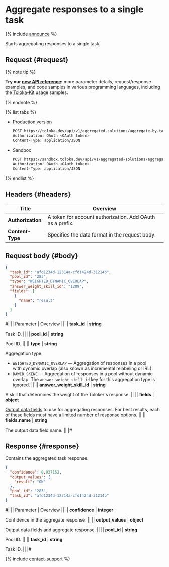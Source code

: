 # Aggregate responses to a single task

{% include [announce](../_includes/announce.md) %}

Starts aggregating responses to a single task.

## Request {#request}

{% note tip %}

**Try our [new API reference](https://toloka.ai/docs/api/api-reference/#post-/aggregated-solutions/aggregate-by-task):** more parameter details, request/response examples, and code samples in various programming languages, including the [Toloka-Kit](../../toloka-kit/index.md) usage samples.

{% endnote %}

{% list tabs %}

- Production version

    ```bash
    POST https://toloka.dev/api/v1/aggregated-solutions/aggregate-by-task
    Authorization: OAuth <OAuth token>
    Content-Type: application/JSON
    ```

- Sandbox

    ```bash
    POST https://sandbox.toloka.dev/api/v1/aggregated-solutions/aggregate-by-task
    Authorization: OAuth <OAuth token>
    Content-Type: application/JSON
    ```

{% endlist %}

## Headers {#headers}

Title | Overview
----- | -----
**Authorization** | A token for account authorization. Add OAuth as a prefix.
**Content-Type** | Specifies the data format in the request body.

## Request body {#body}

```json
{
  "task_id": "afd1234d-12314a-cfd1424d-31214b",
  "pool_id": "283",
  "type": "WEIGHTED_DYNAMIC_OVERLAP",
  "answer_weight_skill_id": "1289",
  "fields": [
    {
      "name": "result"
    }
  ]
}
```

#|
|| Parameter | Overview ||
|| **task_id** | **string**

Task ID. ||
|| **pool_id** | **string**

Pool ID. ||
|| **type** | **string**

Aggregation type.

- `WEIGHTED_DYNAMIC_OVERLAP` — Aggregation of responses in a pool with dynamic overlap (also known as incremental relabeling or IRL).
- `DAWID_SKENE` — Aggregation of responses in a pool without dynamic overlap. The `answer_weight_skill_id` key for this aggregation type is ignored. ||
|| **answer_weight_skill_id** | **string**

A skill that determines the weight of the Toloker's response. ||
|| **fields** | **object**

[Output data fields](../../guide/concepts/result-aggregation.md) to use for aggregating responses. For best results, each of these fields must have a limited number of response options. ||
|| **fields.name** | **string**

The output data field name. ||
|#

## Response {#response}

Contains the aggregated task response.

```json
{
  "confidence": 0.937152,
  "output_values": {
    "result": "OK"
  },
  "pool_id": "283",
  "task_id": "afd1234d-12314a-cfd1424d-31214b"
}
```

#|
|| Parameter | Overview ||
|| **confidence** | **integer**

Confidence in the aggregate response. ||
|| **output_values** | **object**

Output data fields and aggregate response. ||
|| **pool_id** | **string**

Pool ID. ||
|| **task_id** | **string**

Task ID. ||
|#

{% include [contact-support](../../guide/_includes/contact-support.md) %}